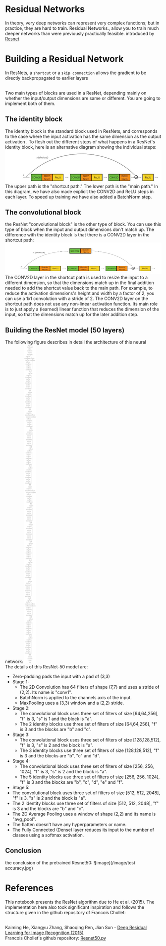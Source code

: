 Residual Networks
============

In theory, very deep networks can represent very complex functions; but in practice, they are hard to train. Residual Networks., allow you to train much deeper networks than were previously practically feasible. introduced by [Resnet](https://arxiv.org/pdf/1512.03385.pdf)

# Building a Residual Network
In ResNets, a `shortcut` or a `skip connection` allows the gradient to be directly backpropagated to earlier layers

<br>Two main types of blocks are used in a ResNet, depending mainly on whether the input/output dimensions are same or different. You are going to implement both of them.

## The identity block
The identity block is the standard block used in ResNets, and corresponds to the case where the input activation has the same dimension as the output activation . To flesh out the different steps of what happens in a ResNet's identity block, here is an alternative diagram showing the individual steps:<br>
![image](/image/Identityblock.png)
<br>The upper path is the "shortcut path." The lower path is the "main path." In this diagram, we have also made explicit the CONV2D and ReLU steps in each layer. To speed up training we have also added a BatchNorm step. 


## The convolutional block
the ResNet "convolutional block" is the other type of block. You can use this type of block when the input and output dimensions don't match up. The difference with the identity block is that there is a CONV2D layer in the shortcut path:
![image](/image/convolutionalblock.jpg)
<br>The CONV2D layer in the shortcut path is used to resize the input to a different dimension, so that the dimensions match up in the final addition needed to add the shortcut value back to the main path. For example, to reduce the activation dimensions's height and width by a factor of 2, you can use a 1x1 convolution with a stride of 2. The CONV2D layer on the shortcut path does not use any non-linear activation function. Its main role is to just apply a (learned) linear function that reduces the dimension of the input, so that the dimensions match up for the later addition step.

## Building the ResNet model (50 layers)
The following figure describes in detail the architecture of this neural network:
![](/image/model.png)
<br>The details of this ResNet-50 model are:

* Zero-padding pads the input with a pad of (3,3)
* Stage 1:
  * The 2D Convolution has 64 filters of shape (7,7) and uses a stride of (2,2). Its name is "conv1".
  * BatchNorm is applied to the channels axis of the input.
  * MaxPooling uses a (3,3) window and a (2,2) stride.
* Stage 2:
  * The convolutional block uses three set of filters of size [64,64,256], "f" is 3, "s" is 1 and the block is "a".
  * The 2 identity blocks use three set of filters of size [64,64,256], "f" is 3 and the blocks are "b" and "c".
* Stage 3:
  * The convolutional block uses three set of filters of size [128,128,512], "f" is 3, "s" is 2 and the block is "a".
  * The 3 identity blocks use three set of filters of size [128,128,512], "f" is 3 and the blocks are "b", "c" and "d".
* Stage 4:
  * The convolutional block uses three set of filters of size [256, 256, 1024], "f" is 3, "s" is 2 and the block is "a".
  * The 5 identity blocks use three set of filters of size [256, 256, 1024], "f" is 3 and the blocks are "b", "c", "d", "e" and "f".
* Stage 5:
 * The convolutional block uses three set of filters of size [512, 512, 2048], "f" is 3, "s" is 2 and the block is "a".
 * The 2 identity blocks use three set of filters of size [512, 512, 2048], "f" is 3 and the blocks are "b" and "c".
* The 2D Average Pooling uses a window of shape (2,2) and its name is "avg_pool".
* The flatten doesn't have any hyperparameters or name.
* The Fully Connected (Dense) layer reduces its input to the number of classes using a softmax activation. 

## Conclusion
the conclusion of the pretrained Resnet50:
![image](/image/test accuracy.jpg)


# References
This notebook presents the ResNet algorithm due to He et al. (2015). The implementation here also took significant inspiration and follows the structure given in the github repository of Francois Chollet:

<br>Kaiming He, Xiangyu Zhang, Shaoqing Ren, Jian Sun - [Deep Residual Learning for Image Recognition (2015)](https://arxiv.org/pdf/1512.03385.pdf)
<br>Francois Chollet's github repository: [Resnet50.py](https://github.com/fchollet/deep-learning-models/blob/master/resnet50.py)
